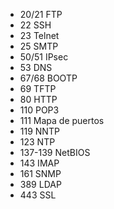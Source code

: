 - 20/21 FTP
- 22 SSH
- 23 Telnet
- 25 SMTP
- 50/51 IPsec
- 53 DNS
- 67/68 BOOTP
- 69 TFTP
- 80 HTTP
- 110 POP3
- 111 Mapa de puertos
- 119 NNTP
- 123 NTP
- 137-139 NetBIOS
- 143 IMAP
- 161 SNMP
- 389 LDAP
- 443 SSL